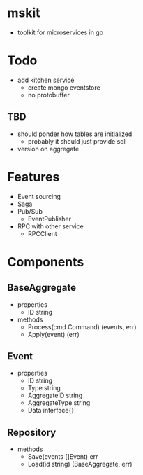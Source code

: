 # mskit
- toolkit for microservices in go

# Todo
- add kitchen service
  - create mongo eventstore
  - no protobuffer

## TBD
- should ponder how tables are initialized
  - probably it should just provide sql
- version on aggregate

# Features
- Event sourcing
- Saga
- Pub/Sub
  - EventPublisher
- RPC with other service
  - RPCClient

# Components
## BaseAggregate
- properties
  - ID string
- methods
  - Process(cmd Command) (events, err)
  - Apply(event) (err)

## Event
- properties
  - ID string
  - Type string
  - AggregateID string
  - AggregateType string
  - Data interface{}

## Repository
- methods
  - Save(events []Event) err
  - Load(id string) (BaseAggregate, err)

